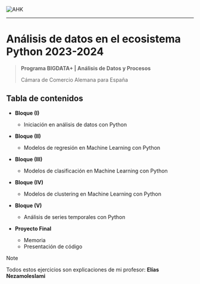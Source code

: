 <img src="https://aspromec.org/wp-content/uploads/2020/10/C%C3%A1mara_de_Comercio_Alemana_para_Espa%C3%B1a-scaled.jpg" alt="AHK" style="object-fit: cover"/>

---

# Análisis de datos en el ecosistema Python 2023-2024
> **Programa BIGDATA+ | Análisis de Datos y Procesos**
>
> Cámara de Comercio Alemana para España

## Tabla de contenidos
* **Bloque (I)**
    * Iniciación en análisis de datos con Python
* **Bloque (II)**
    * Modelos de regresión en Machine Learning con Python
* **Bloque (III)**
    * Modelos de clasificación en Machine Learning con Python
* **Bloque (IV)**
    * Modelos de clustering en Machine Learning con Python
* **Bloque (V)**
    * Análisis de series temporales con Python

* **Proyecto Final**
    * Memoria
    * Presentación de código


> [!NOTE]
> Todos estos ejercicios son explicaciones de mi profesor: **Elías Nezamoleslami**
